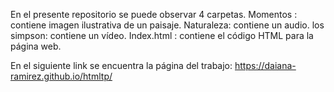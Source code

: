 En el presente repositorio se puede observar 4 carpetas.
Momentos : contiene imagen ilustrativa de un paisaje. 
Naturaleza: contiene un audio. 
los simpson: contiene un vídeo. 
Index.html : contiene el código HTML para la página web. 

En el siguiente link se encuentra la página del trabajo:
https://daiana-ramirez.github.io/htmltp/
